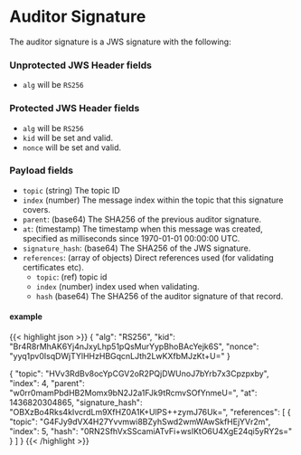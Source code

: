 # Auditor Signature

The auditor signature is a JWS signature with the following:

### Unprotected JWS Header fields

* `alg` will be `RS256`

### Protected JWS Header fields

* `alg` will be `RS256`
* `kid` will be set and valid.
* `nonce` will be set and valid.

### Payload fields

 * `topic` (string) The topic ID
 * `index` (number) The message index within the topic that this signature covers.
 * `parent`: (base64) The SHA256 of the previous auditor signature.
 * `at`: (timestamp) The timestamp when this message was created, specified
   as milliseconds since 1970-01-01 00:00:00 UTC.
 * `signature_hash`: (base64) The SHA256 of the JWS signature.
 * `references`: (array of objects) Direct references used (for validating certificates etc).
   * `topic`: (ref) topic id
   * `index` (number) index used when validating.
   * `hash` (base64) The SHA256 of the auditor signature of that record.

#### example

{{< highlight json >}}
{
  "alg": "RS256",
  "kid": "Br4R8rMhAK6Yj4nJxyLhp51pQsMurYypBhoBAcYejk6S",
  "nonce": "yyq1pv0IsqDWjTYlHHzHBGqcnLJth2LwKXfbMJzKt+U="
}

{
  "topic": "HVv3RdBv8ocYpCGV2oR2PQjDWUnoJ7bYrb7x3Cpzpxby",
  "index": 4,
  "parent": "w0rr0mamPbdHB2Momx9bN2J2a1FJk9tRcmvSOfYnmeU=",
  "at": 1436820304865,
  "signature_hash": "OBXzBo4Rks4kIvcrdLm9XfHZ0A1K+UlPS++zymJ76Uk=",
  "references": [
    {
      "topic": "G4FJy9dVX4H27Yvvmwi8BZyhSwd2wmWAwSkfHEjYVr2m",
      "index": 5,
      "hash": "0RN2SfhVxSScamiATvFi+wsIKtO6U4XgE24qi5yRY2s="
    }
  ]
}
{{< /highlight >}}
